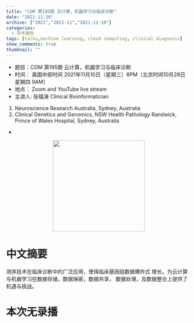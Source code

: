 ```yaml
---
title: "CGM 第195期 云计算，机器学习与临床诊断"
date: "2021-11-10"
archive: ["2021","2021-11","2021-11-10"]
categories:
  - 学术报告
tags: [talks,machine learning, cloud computing, clinical diagnosis]
show_comments: true
thumbnail: ""
---
```


- 题目：CGM 第195期 云计算，机器学习与临床诊断
- 时间： 美国中部时间 2021年11月10日（星期三）8PM（北京时间10月28日 星期四 9AM）
- 地点： Zoom and YouTube live stream
- 主讲人: 张福涛
Clinical Bioinformatician
1.	Neuroscience Research Australia, Sydney, Australia
2.	Clinical Genetics and Genomics, NSW Health Pathology Randwick, Prince of Wales Hospital, Sydney, Australia


- 
<div align="center">
<img src="https://i.ibb.co/gvNm1hK/111.png" height=250>
</div>

# 中文摘要

测序技术在临床诊断中的广泛应用，使得临床基因组数据爆炸式
增长。为云计算与机器学习在数据存储，数据保密，数据共享，
数据处理，及数据整合上提供了机遇与挑战。


# 本次无录播
